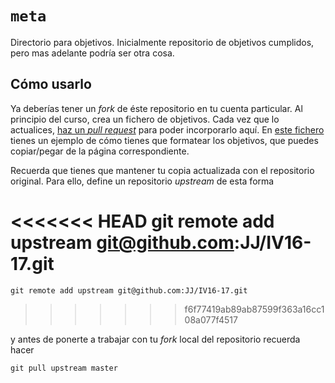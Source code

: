 `meta`
======

Directorio para objetivos. Inicialmente repositorio de objetivos
cumplidos, pero mas adelante podría ser otra cosa.

## Cómo usarlo

Ya deberías tener un *fork* de éste repositorio en tu cuenta
particular. Al principio del curso, crea un fichero de objetivos. Cada
vez que lo actualices,
[haz un *pull request*](http://aprendegit.com/que-es-un-pull-request/)
para poder incorporarlo aquí. En [este fichero](JJ.md) tienes un
ejemplo de cómo tienes que formatear los objetivos, que puedes
copiar/pegar de la página correspondiente.

Recuerda que tienes que mantener tu copia actualizada con el
repositorio original. Para ello, define un repositorio *upstream* de
esta forma

<<<<<<< HEAD
	git remote add upstream git@github.com:JJ/IV16-17.git
=======
	git remote add upstream git@github.com:JJ/IV16-17.git 
>>>>>>> f6f77419ab89ab87599f363a16cc108a077f4517

y antes de ponerte a trabajar con tu *fork* local del repositorio
recuerda hacer

	git pull upstream master
